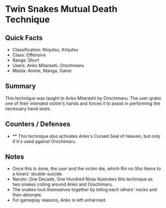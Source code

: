 # Twin Snakes Mutual Death Technique

## Quick Facts
- Classification: Ninjutsu, Kinjutsu
- Class: Offensive
- Range: Short
- Users: Anko Mitarashi, Orochimaru
- Media: Anime, Manga, Game

## Summary
This technique was taught to Anko Mitarashi by Orochimaru. The user grabs one of their intended victim's hands and forces it to assist in performing the necessary hand seals.

## Counters / Defenses
- ** This technique also activates Anko's Cursed Seal of Heaven, but only if it's used against Orochimaru.

## Notes
- Once this is done, the user and the victim die, which Rin no Sho likens to a lovers' double-suicide.
- Naruto: One Decade, One Hundred Ninja illustrates this technique as two snakes coiling around Anko and Orochimaru.
- The snakes lock themselves together by biting each others' necks and then detonate.
- For gameplay reasons, Anko is left unharmed.
